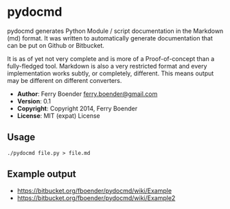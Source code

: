 pydocmd
=======

pydocmd generates Python Module / script documentation in the Markdown (md)
format. It was written to automatically generate documentation that can be put
on Github or Bitbucket.

It is as of yet not very complete and is more of a Proof-of-concept than a
fully-fledged tool. Markdown is also a very restricted format and every
implementation works subtly, or completely, different. This means output
may be different on different converters.

* __Author__: Ferry Boender <ferry.boender@gmail.com>
* __Version__: 0.1
* __Copyright__: Copyright 2014, Ferry Boender
* __License__: MIT (expat) License

Usage
-----

    ./pydocmd file.py > file.md

Example output
--------------

* https://bitbucket.org/fboender/pydocmd/wiki/Example
* https://bitbucket.org/fboender/pydocmd/wiki/Example2

